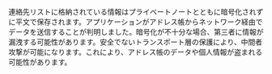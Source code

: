 
連絡先リストに格納されている情報はプライベートノートとともに暗号化されずに平文で保存されます。アプリケーションがアドレス帳からネットワーク経由でデータを送信することが判明しました。暗号化が不十分な場合、第三者に情報が漏洩する可能性があります。安全でないトランスポート層の保護により、中間者攻撃が可能になります。これにより、アドレス帳のデータや個人情報が盗まれる可能性があります。
